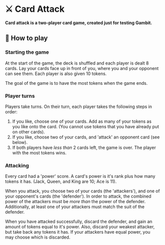 # ⚔️ Card Attack

**Card attack is a two-player card game, created just for testing Gambit.**

## 📜 How to play

### Starting the game

At the start of the game, the deck is shuffled and each player is dealt 8 cards. Lay your cards face up in front of you, where you and your opponent can see them. Each player is also given 10 tokens.

The goal of the game is to have the most tokens when the game ends.

### Player turns

Players take turns. On their turn, each player takes the following steps in order:

1. If you like, choose one of your cards. Add as many of your tokens as you like onto the card. (You cannot use tokens that you have already put on other cards).
2. If you like, choose two of your cards, and 'attack' an opponent card (see below).
3. If both players have _less than_ 2 cards left, the game is over. The player with the most tokens wins.

### Attacking

Every card had a 'power' score. A card's power is it's rank plus how many tokens it has. (Jack, Queen, and King are 10; Ace is 11).

When you attack, you choose two of your cards (the 'attackers'), and one of your opponent's cards (the 'defender'). In order to attack, the combined power of the attackers must be _more than_ the power of the defender. Additionally, at least one of your attackers must match the suit of the defender.

When you have attacked successfully, discard the defender, and gain an amount of tokens equal to it's power. Also, discard your weakest attacker, but take back any tokens it has. If your attackers have equal power, you may choose which is discarded.
